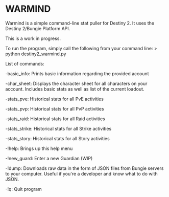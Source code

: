 WARMIND
========
Warmind is a simple command-line stat puller for Destiny 2. It uses the Destiny 2/Bungie Platform API.

This is a work in progress. 

To run the program, simply call the following from your command line:
	> python destiny2_warmind.py

List of commands:

-basic_info: Prints basic information regarding the provided account

-char_sheet: Displays the character sheet for all characters on your account. Includes basic stats as well as list of the current loadout.

-stats_pve: Historical stats for all PvE activities

-stats_pvp: Historical stats for all PvP activities

-stats_raid: Historical stats for all Raid activities

-stats_strike: Historical stats for all Strike activities

-stats_story: Historical stats for all Story activities

-!help: Brings up this help menu

-!new_guard: Enter a new Guardian (WIP)

-!dump: Downloads raw data in the form of JSON files from Bungie servers to your computer. Useful if you're a developer and know what to do with JSON. 

-!q: Quit program